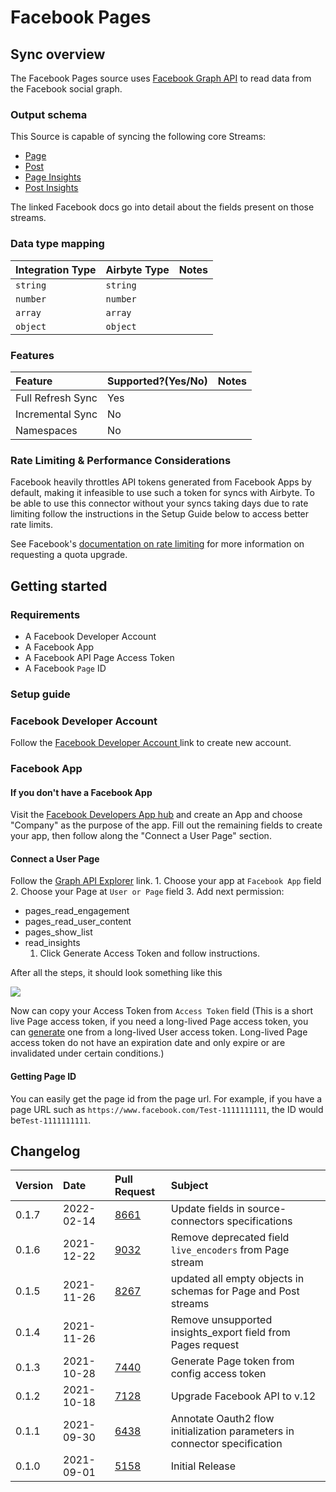 # Facebook Pages

## Sync overview

The Facebook Pages source uses [Facebook Graph API](https://developers.facebook.com/docs/graph-api/?locale=en_US) to read data from the Facebook social graph.

### Output schema

This Source is capable of syncing the following core Streams:

* [Page](https://developers.facebook.com/docs/graph-api/reference/v11.0/page/#fields)
* [Post](https://developers.facebook.com/docs/graph-api/reference/v11.0/page/feed#pubfields)
* [Page Insights](https://developers.facebook.com/docs/graph-api/reference/v11.0/page/insights/#fields)
* [Post Insights](https://developers.facebook.com/docs/graph-api/reference/v11.0/insights)

The linked Facebook docs go into detail about the fields present on those streams.

### Data type mapping

| Integration Type | Airbyte Type | Notes |
| :--- | :--- | :--- |
| `string` | `string` |  |
| `number` | `number` |  |
| `array` | `array` |  |
| `object` | `object` |  |

### Features

| Feature | Supported?\(Yes/No\) | Notes |
| :--- | :--- | :--- |
| Full Refresh Sync | Yes |  |
| Incremental Sync | No |  |
| Namespaces | No |  |

### Rate Limiting & Performance Considerations

Facebook heavily throttles API tokens generated from Facebook Apps by default, making it infeasible to use such a token for syncs with Airbyte. To be able to use this connector without your syncs taking days due to rate limiting follow the instructions in the Setup Guide below to access better rate limits.

See Facebook's [documentation on rate limiting](https://developers.facebook.com/docs/graph-api/overview/rate-limiting) for more information on requesting a quota upgrade.

## Getting started

### Requirements

* A Facebook Developer Account
* A Facebook App
* A Facebook API Page Access Token
* A Facebook `Page` ID

### Setup guide

### Facebook Developer Account

Follow the [Facebook Developer Account ](https://developers.facebook.com/async/registration/) link to create new account.

### Facebook App

#### If you don't have a Facebook App

Visit the [Facebook Developers App hub](https://developers.facebook.com/apps/) and create an App and choose "Company" as the purpose of the app. Fill out the remaining fields to create your app, then follow along the "Connect a User Page" section.

#### Connect a User Page

Follow the [Graph API Explorer](https://developers.facebook.com/tools/explorer/) link. 1. Choose your app at `Facebook App` field 2. Choose your Page at `User or Page` field 3. Add next permission:

* pages\_read\_engagement
* pages\_read\_user\_content 
* pages\_show\_list
* read\_insights
  1. Click Generate Access Token and follow instructions.

After all the steps, it should look something like this

![](../../.gitbook/assets/facebook-pages-1.png)

Now can copy your Access Token from `Access Token` field \(This is a short live Page access token, if you need a long-lived Page access token, you can [generate](https://developers.facebook.com/docs/facebook-login/access-tokens/refreshing#get-a-long-lived-page-access-token) one from a long-lived User access token. Long-lived Page access token do not have an expiration date and only expire or are invalidated under certain conditions.\)

#### Getting Page ID

You can easily get the page id from the page url. For example, if you have a page URL such as `https://www.facebook.com/Test-1111111111`, the ID would be`Test-1111111111`.

## Changelog

| Version | Date | Pull Request | Subject |
| :--- | :--- | :--- | :--- |
| 0.1.7 | 2022-02-14 | [8661](https://github.com/airbytehq/airbyte/pull/8661) | Update fields in source-connectors specifications |
| 0.1.6 | 2021-12-22 | [9032](https://github.com/airbytehq/airbyte/pull/9032) | Remove deprecated field `live_encoders` from Page stream |
| 0.1.5 | 2021-11-26 | [8267](https://github.com/airbytehq/airbyte/pull/) | updated all empty objects in schemas for Page and Post streams |
| 0.1.4 | 2021-11-26 | [](https://github.com/airbytehq/airbyte/pull/) | Remove unsupported insights_export field from Pages request |
| 0.1.3 | 2021-10-28 | [7440](https://github.com/airbytehq/airbyte/pull/7440) | Generate Page token from config access token |
| 0.1.2 | 2021-10-18 | [7128](https://github.com/airbytehq/airbyte/pull/7128) | Upgrade Facebook API to v.12 |
| 0.1.1 | 2021-09-30 | [6438](https://github.com/airbytehq/airbyte/pull/6438) | Annotate Oauth2 flow initialization parameters in connector specification |
| 0.1.0 | 2021-09-01 | [5158](https://github.com/airbytehq/airbyte/pull/5158) | Initial Release |
